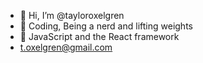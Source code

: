 - 👋 Hi, I’m @tayloroxelgren
- 👀 Coding, Being a nerd and lifting weights
- 🌱 JavaScript and the React framework
- t.oxelgren@gmail.com
